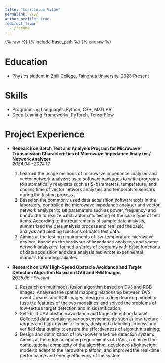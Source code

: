 ```yaml
---
title: "Curriculum Vitae"
permalink: /cv/
author_profile: true
redirect_from:
  - /resume
---
```


{% raw %}
{% include base_path %}
{% endraw %}

Education
======
* Physics student in Zhili College, Tsinghua University, 2023-Present

Skills
======
* Programming Languages: Python, C++, MATLAB
* Deep Learning Frameworks: PyTorch, TensorFlow

Project Experience
======
* **Research on Batch Test and Analysis Program for Microwave Transmission Characteristics of Microwave Impedance Analyzer / Network Analyzer**  
  *2024.04 - 2024.12*
  1. Learned the usage methods of microwave impedance analyzer and vector network analyzer; used software packages to write programs to automatically read data such as S-parameters, temperature, and cooling time of vector network analyzers and temperature sensors during the testing process.
  2. Based on the commonly used data acquisition software tools in the laboratory, controlled the microwave impedance analyzer and vector network analyzer to set parameters such as power, frequency, and bandwidth to realize batch automatic testing of the same type of test items. According to the requirements of sample data analysis, summarized the data analysis process and realized the basic analysis and plotting functions of batch test data.
  3. Aiming at the testing requirements of low-temperature microwave devices, based on the hardware of impedance analyzers and vector network analyzers, formed a series of programs with basic functions of data acquisition and data analysis and wrote experimental manuals for undergraduates.

* **Research on UAV High-Speed Obstacle Avoidance and Target Detection Algorithm Based on DVS and RGB Images**  
  *2025.06 - Present*
  1. Research on multimodal fusion algorithm based on DVS and RGB images: Analyzed the spatial mapping relationship between DVS event streams and RGB images, designed a deep learning model to fuse the features of the two modalities, and solved the problems of low-texture target detection and misidentification;
  2. Self-built UAV obstacle avoidance and target detection dataset: Collected data containing various environments such as low-texture targets and high-dynamic scenes, designed a labeling process and verified data quality to ensure the effectiveness of algorithm training;
  3. Design and optimization of low-power real-time detection system: Aiming at the edge computing requirements of UAVs, optimized the computational complexity of the algorithm, developed a lightweight model to adapt to the hardware platform, and improved the real-time performance and energy efficiency of the system.



